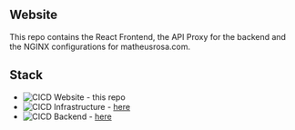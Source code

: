 ## Website

This repo contains the React Frontend, the API Proxy for the backend and the NGINX configurations for matheusrosa.com.

## Stack

* ![CICD](https://github.com/mathalro/matheusrosa-website/actions/workflows/main.yml/badge.svg) Website - this repo 
* ![CICD](https://github.com/mathalro/matheusrosa-infra/actions/workflows/deploy-webserver.yml/badge.svg) Infrastructure - [here](https://github.com/mathalro/matheusrosa-infra)
* ![CICD](https://github.com/mathalro/matheusrosa-backend/actions/workflows/deploy-lambda.yml/badge.svg) Backend - [here](https://github.com/mathalro/matheusrosa-backend)
